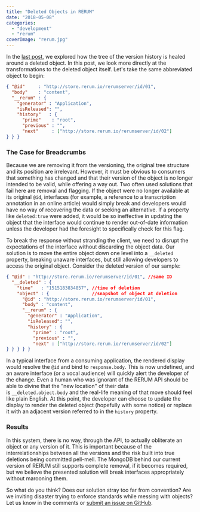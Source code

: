 ```yaml
---
title: "Deleted Objects in RERUM"
date: "2018-05-08"
categories: 
  - "development"
  - "rerum"
coverImage: "rerum.jpg"
---
```


In the [last post](http://ongcdh.org/posts/development/forgetting-deleted-objects-in-rerum/), we explored how the tree of the version history is healed around a deleted object. In this post, we look more directly at the transformations to the deleted object itself. Let's take the same abbreviated object to begin:

```json
{ "@id"     : "http://store.rerum.io/rerumserver/id/01",
  "body"    : "content",
  "__rerum" : {
    "generator" : "Application",
    "isReleased": "",
    "history"   : {
      "prime"    : "root",
      "previous" : "",
      "next"     : ["http://store.rerum.io/rerumserver/id/02"]
} } }
```

### The Case for Breadcrumbs

Because we are removing it from the versioning, the original tree structure and its position are irrelevant. However, it must be obvious to consumers that something has changed and that their version of the object is no longer intended to be valid, while offering a way out. Two often used solutions that fail here are removal and flagging. If the object were no longer available at its original `@id`, interfaces (for example, a reference to a transcription annotation in an online article) would simply break and developers would have no way of recovering the data or seeking an alternative. If a property like `deleted:true` were added, it would be so ineffective in updating the object that the interface would continue to render out-of-date information unless the developer had the foresight to specifically check for this flag.

To break the response without stranding the client, we need to disrupt the expectations of the interface without discarding the object data. Our solution is to move the entire object down one level into a `__deleted` property, breaking unaware interfaces, but still allowing developers to access the original object. Consider the deleted version of our sample:

```json
{ "@id" : "http://store.rerum.io/rerumserver/id/01", //same ID
  "__deleted" : {
    "time"   : "1515183834857", //time of deletion
    "object" : {                //snapshot of object at deletion
      "@id" : "http://store.rerum.io/rerumserver/id/01",
      "body" : "content",
      "__rerum" : {
        "generator" : "Application",
        "isReleased": "", 
        "history" : {
          "prime" : "root",
          "previous" : "",
          "next" : ["http://store.rerum.io/rerumserver/id/02"]
} } } } }
```

In a typical interface from a consuming application, the rendered display would resolve the `@id` and bind to `response.body`. This is now undefined, and an aware interface (or a vocal audience) will quickly alert the developer of the change. Even a human who was ignorant of the RERUM API should be able to divine that the "new location" of their data is `__deleted.object.body` and the real-life meaning of that move should feel like plain English. At this point, the developer can choose to update the display to render the deleted object (hopefully with some notice) or replace it with an adjacent version referred to in the `history` property.

### Results

In this system, there is no way, through the API, to actually obliterate an object or any version of it. This is important because of the interrelationships between all the versions and the risk built into true deletions being committed pell-mell. The MongoDB behind our current version of RERUM still supports complete removal, if it becomes required, but we believe the presented solution will break interfaces appropriately without marooning them.

So what do you think? Does our solution stray too far from convention? Are we inviting disaster trying to enforce standards while messing with objects? Let us know in the comments or [submit an issue on GitHub](https://github.com/CenterForDigitalHumanities/rerum_server).
